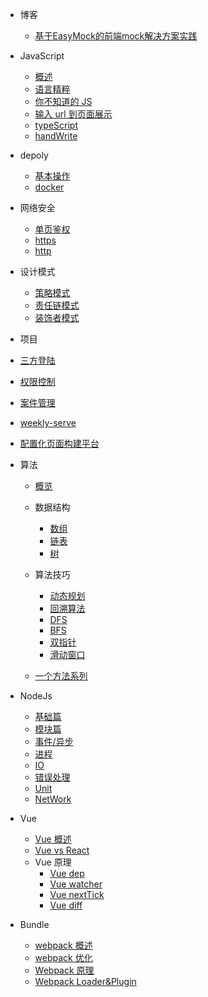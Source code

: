 - 博客

  - [基于EasyMock的前端mock解决方案实践](/blogs/easyMock.md)

- JavaScript

  - [概述](/js/overview.md)
  - [语言精粹](/js/goodParts.md)
  - [你不知道的 JS](/js/dontKnowJs.md)
  - [输入 url 到页面展示](/js/url2page.md)
  - [typeScript](/js/typescript.md)
  - [handWrite](/js/handWrite.md)

- depoly

  - [基本操作](/deploy/shell.md)
  - [docker](/deploy/docker.md)

- 网络安全

  - [单页鉴权](/netSecurity/auth.md)
  - [https](/netSecurity/https.md)
  - [http](/netSecurity/http.md)

- 设计模式

  - [策略模式](/design/strategy.md)
  - [责任链模式](/design/duty.md)
  - [装饰者模式](/design/decorator.md)

- 项目

- [三方登陆](/project/oAuth.md)
- [权限控制](/project/permission.md)
- [案件管理](/project/caseManagement.md)
- [weekly-serve](/project/weeklyServe.md)
- [配置化页面构建平台](/project/autoGenerate.md)

- 算法

  - [概览](/arithmetic/overview.md)
  - 数据结构

    - [数组](/arithmetic/array.md)
    - [链表](/arithmetic/linkedList.md)
    - [树](/arithmetic/tree.md)

  - 算法技巧

    - [动态规划](/arithmetic/dynamic.md)
    - [回溯算法](/arithmetic/recall.md)
    - [DFS](/arithmetic/DFS.md)
    - [BFS](/arithmetic/BFS.md)
    - [双指针](/arithmetic/twoPointer.md)
    - [滑动窗口](/arithmetic/slidingWindow.md)

  - [一个方法系列](/arithmetic/oneMethod.md)

- NodeJs

  - [基础篇](/node/base.md)
  - [模块篇](/node/module.md)
  - [事件/异步](/node/event_async.md)
  - [进程](/node/process.md)
  - [IO](/node/io.md)
  - [错误处理](/node/error_handle.md)
  - [Unit](/node/unit.md)
  - [NetWork](/node/network.md)

- Vue

  - [Vue 概述](/vue/overview.md)
  - [Vue vs React](/vue/difference.md)
  - Vue 原理
    - [Vue dep](/vue/dep.md)
    - [Vue watcher](/vue/watcher.md)
    - [Vue nextTick](/vue/nextTick.md)
    - [Vue diff](/vue/diff.md)

- Bundle

  - [webpack 概述](/bundle/webpackOverview.md)
  - [webpack 优化](/bundle/webpackOptimize.md)
  - [Webpack 原理](/bundle/webpack.md)
  - [Webpack Loader&Plugin](/bundle/loader2plugin.md)
